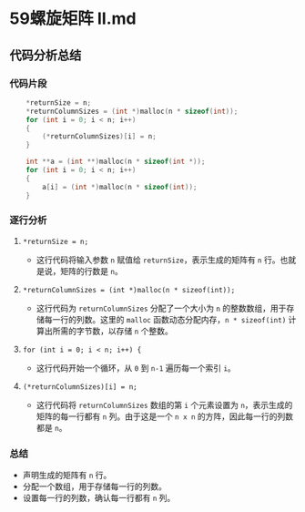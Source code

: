 # 59螺旋矩阵 II.md

## 代码分析总结

### 代码片段
```c
    *returnSize = n;
    *returnColumnSizes = (int *)malloc(n * sizeof(int));
    for (int i = 0; i < n; i++)
    {
        (*returnColumnSizes)[i] = n;
    }

    int **a = (int **)malloc(n * sizeof(int *));
    for (int i = 0; i < n; i++)
    {
        a[i] = (int *)malloc(n * sizeof(int));
    }
```
### 逐行分析

1. `*returnSize = n;`
   - 这行代码将输入参数 `n` 赋值给 `returnSize`，表示生成的矩阵有 `n` 行。也就是说，矩阵的行数是 `n`。

2. `*returnColumnSizes = (int *)malloc(n * sizeof(int));`
   - 这行代码为 `returnColumnSizes` 分配了一个大小为 `n` 的整数数组，用于存储每一行的列数。这里的 `malloc` 函数动态分配内存，`n * sizeof(int)` 计算出所需的字节数，以存储 `n` 个整数。

3. `for (int i = 0; i < n; i++) {`
   - 这行代码开始一个循环，从 `0` 到 `n-1` 遍历每一个索引 `i`。

4. `(*returnColumnSizes)[i] = n;`
   - 这行代码将 `returnColumnSizes` 数组的第 `i` 个元素设置为 `n`，表示生成的矩阵的每一行都有 `n` 列。由于这是一个 `n x n` 的方阵，因此每一行的列数都是 `n`。

### 总结
- 声明生成的矩阵有 `n` 行。
- 分配一个数组，用于存储每一行的列数。
- 设置每一行的列数，确认每一行都有 `n` 列。